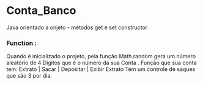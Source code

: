 # Conta_Banco
Java orientado  a onjeto -  métodos get e set constructor 





### Function :
  Quando é inicializado o projeto,  pela função Math.random gera um número aleatório de 4 Dígitos que é o número da sua Conta .
Função que sua conta tem:
  Extrato  | Sacar  | Depositar | Exibir Extrato
 Tem um controle de saques que são 3 por dia.


